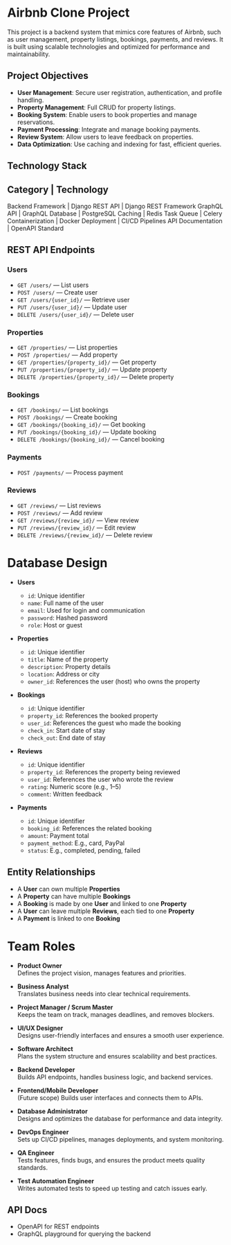 # Airbnb Clone Project

This project is a backend system that mimics core features of Airbnb, such as user management, property listings, bookings, payments, and reviews. It is built using scalable technologies and optimized for performance and maintainability.

## Project Objectives

- **User Management**: Secure user registration, authentication, and profile handling.
- **Property Management**: Full CRUD for property listings.
- **Booking System**: Enable users to book properties and manage reservations.
- **Payment Processing**: Integrate and manage booking payments.
- **Review System**: Allow users to leave feedback on properties.
- **Data Optimization**: Use caching and indexing for fast, efficient queries.

## Technology Stack

## Category | Technology

Backend Framework | Django
REST API | Django REST Framework
GraphQL API | GraphQL
Database | PostgreSQL
Caching | Redis
Task Queue | Celery
Containerization | Docker
Deployment | CI/CD Pipelines
API Documentation | OpenAPI Standard

## REST API Endpoints

### Users

- `GET /users/` — List users
- `POST /users/` — Create user
- `GET /users/{user_id}/` — Retrieve user
- `PUT /users/{user_id}/` — Update user
- `DELETE /users/{user_id}/` — Delete user

### Properties

- `GET /properties/` — List properties
- `POST /properties/` — Add property
- `GET /properties/{property_id}/` — Get property
- `PUT /properties/{property_id}/` — Update property
- `DELETE /properties/{property_id}/` — Delete property

### Bookings

- `GET /bookings/` — List bookings
- `POST /bookings/` — Create booking
- `GET /bookings/{booking_id}/` — Get booking
- `PUT /bookings/{booking_id}/` — Update booking
- `DELETE /bookings/{booking_id}/` — Cancel booking

### Payments

- `POST /payments/` — Process payment

### Reviews

- `GET /reviews/` — List reviews
- `POST /reviews/` — Add review
- `GET /reviews/{review_id}/` — View review
- `PUT /reviews/{review_id}/` — Edit review
- `DELETE /reviews/{review_id}/` — Delete review

# Database Design

- **Users**

  - `id`: Unique identifier
  - `name`: Full name of the user
  - `email`: Used for login and communication
  - `password`: Hashed password
  - `role`: Host or guest

- **Properties**

  - `id`: Unique identifier
  - `title`: Name of the property
  - `description`: Property details
  - `location`: Address or city
  - `owner_id`: References the user (host) who owns the property

- **Bookings**

  - `id`: Unique identifier
  - `property_id`: References the booked property
  - `user_id`: References the guest who made the booking
  - `check_in`: Start date of stay
  - `check_out`: End date of stay

- **Reviews**

  - `id`: Unique identifier
  - `property_id`: References the property being reviewed
  - `user_id`: References the user who wrote the review
  - `rating`: Numeric score (e.g., 1–5)
  - `comment`: Written feedback

- **Payments**
  - `id`: Unique identifier
  - `booking_id`: References the related booking
  - `amount`: Payment total
  - `payment_method`: E.g., card, PayPal
  - `status`: E.g., completed, pending, failed

## Entity Relationships

- A **User** can own multiple **Properties**
- A **Property** can have multiple **Bookings**
- A **Booking** is made by one **User** and linked to one **Property**
- A **User** can leave multiple **Reviews**, each tied to one **Property**
- A **Payment** is linked to one **Booking**

# Team Roles

- **Product Owner**  
  Defines the project vision, manages features and priorities.

- **Business Analyst**  
  Translates business needs into clear technical requirements.

- **Project Manager / Scrum Master**  
  Keeps the team on track, manages deadlines, and removes blockers.

- **UI/UX Designer**  
  Designs user-friendly interfaces and ensures a smooth user experience.

- **Software Architect**  
  Plans the system structure and ensures scalability and best practices.

- **Backend Developer**  
  Builds API endpoints, handles business logic, and backend services.

- **Frontend/Mobile Developer**  
  (Future scope) Builds user interfaces and connects them to APIs.

- **Database Administrator**  
  Designs and optimizes the database for performance and data integrity.

- **DevOps Engineer**  
  Sets up CI/CD pipelines, manages deployments, and system monitoring.

- **QA Engineer**  
  Tests features, finds bugs, and ensures the product meets quality standards.

- **Test Automation Engineer**  
  Writes automated tests to speed up testing and catch issues early.

## API Docs

- OpenAPI for REST endpoints
- GraphQL playground for querying the backend
